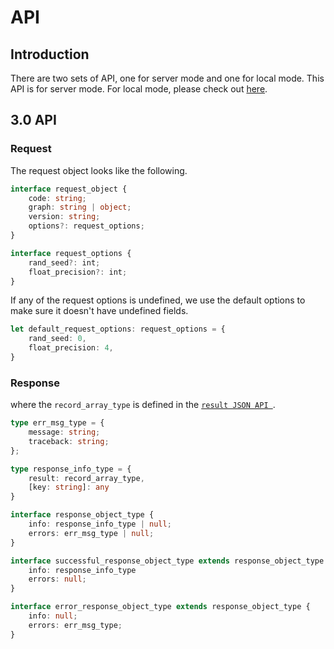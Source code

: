 # API

## Introduction

There are two sets of API, one for server mode and one for local mode. This API is for server mode. For local mode, please check out [here](./local/API.md). 

## 3.0 API

### Request

The request object looks like the following.

```typescript
interface request_object {
    code: string;
    graph: string | object;
    version: string;
    options?: request_options;
}

interface request_options {
    rand_seed?: int;
    float_precision?: int;
}

```

If any of the request options is undefined, we use the default options to make sure it doesn't have undefined fields.

```typescript
let default_request_options: request_options = {
    rand_seed: 0,
    float_precision: 4,
}
```

### Response

where the `record_array_type` is defined in the [`result JSON API `](/RFCs/backend/database/tutorial_related_tables/execution_result/result_json_api.md).

```typescript
type err_msg_type = {
    message: string;
    traceback: string;
};

type response_info_type = {
    result: record_array_type,
    [key: string]: any
}

interface response_object_type {
    info: response_info_type | null;
    errors: err_msg_type | null;
}

interface successful_response_object_type extends response_object_type {
    info: response_info_type
    errors: null;
}

interface error_response_object_type extends response_object_type {
    info: null;
    errors: err_msg_type;
}
```
